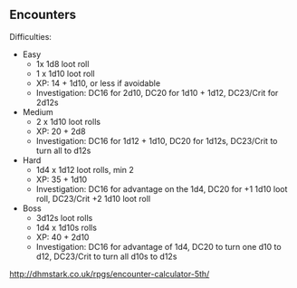 ## Encounters

Difficulties:
- Easy
    - 1x 1d8 loot roll
    - 1 x 1d10 loot roll
    - XP: 14 + 1d10, or less if avoidable
    - Investigation: DC16 for 2d10, DC20 for 1d10 + 1d12, DC23/Crit for 2d12s
- Medium
    - 2 x 1d10 loot rolls
    - XP: 20 + 2d8
    - Investigation: DC16 for 1d12 + 1d10, DC20 for 1d12s, DC23/Crit to turn all to d12s
- Hard
    - 1d4 x 1d12 loot rolls, min 2
    - XP: 35 + 1d10
    - Investigation: DC16 for advantage on the 1d4, DC20 for +1 1d10 loot roll, DC23/Crit +2 1d10 loot roll
- Boss
    - 3d12s loot rolls
    - 1d4 x 1d10s rolls
    - XP: 40 + 2d10
    - Investigation: DC16 for advantage of 1d4, DC20 to turn one d10 to d12, DC23/Crit to turn all d10s to d12s

http://dhmstark.co.uk/rpgs/encounter-calculator-5th/
